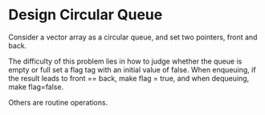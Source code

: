 # Design Circular Queue

Consider a vector array as a circular queue, and set two pointers, front and back. 

The difficulty of this problem lies in how to judge whether the queue is empty or full
set a flag tag with an initial value of false. When enqueuing, if the result leads to front == back, make flag = true, and when dequeuing, make flag=false.

Others are routine operations.

